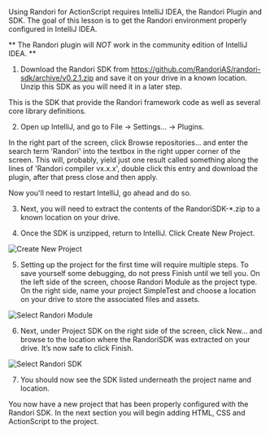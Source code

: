Using Randori for ActionScript requires IntelliJ IDEA, the Randori Plugin and SDK. The goal of this lesson is to get the Randori environment properly configured in IntelliJ IDEA.

  ** The Randori plugin will _NOT_ work in the community edition of IntelliJ IDEA. **

1. Download the Randori SDK from https://github.com/RandoriAS/randori-sdk/archive/v0.2.1.zip and save it on 
   your drive in a known location. Unzip this SDK as you will need it in a later step. 

This is the SDK that provide the Randori framework code as well as several core library definitions.

2) Open up IntelliJ, and go to File -> Settings... -> Plugins.

In the right part of the screen, click Browse repositories... and enter the search term 'Randori' into the textbox in the right upper corner of the screen. This will, probably, yield just one result called something along the lines of 'Randori compiler vx.x.x', double click this entry and download the plugin, after that press close and then apply.

Now you'll need to restart IntelliJ, go ahead and do so.

3) Next, you will need to extract the contents of the RandoriSDK-*.zip to a known location on your drive.

4) Once the SDK is unzipped, return to IntelliJ. Click Create New Project.

![Create New Project](http://randoriframework.com/wp-content/uploads/2013/03/lesson1-1.png)

5) Setting up the project for the first time will require multiple steps. To save yourself some debugging, do not press Finish until we tell you. On the left side of the screen, choose Randori Module as the project type. On the right side, name your project SimpleTest and choose a location on your drive to store the associated files and assets.

![Select Randori Module](http://randoriframework.com/wp-content/uploads/2013/03/lesson1-2.png)

6) Next, under Project SDK on the right side of the screen, click New… and browse to the location where the RandoriSDK was extracted on your drive. It’s now safe to click Finish.

![Select Randori SDK](http://randoriframework.com/wp-content/uploads/2013/03/lesson1-3.png)

7) You should now see the SDK listed underneath the project name and location.

You now have a new project that has been properly configured with the Randori SDK. In the next section you will begin adding HTML, CSS and ActionScript to the project.